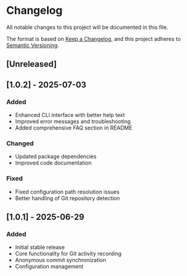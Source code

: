 # Changelog

All notable changes to this project will be documented in this file.

The format is based on [Keep a Changelog](https://keepachangelog.com/en/1.0.0/),
and this project adheres to [Semantic Versioning](https://semver.org/spec/v2.0.0.html).

## [Unreleased]

## [1.0.2] - 2025-07-03

### Added
- Enhanced CLI interface with better help text
- Improved error messages and troubleshooting
- Added comprehensive FAQ section in README

### Changed
- Updated package dependencies
- Improved code documentation

### Fixed
- Fixed configuration path resolution issues
- Better handling of Git repository detection

## [1.0.1] - 2025-06-29

### Added
- Initial stable release
- Core functionality for Git activity recording
- Anonymous commit synchronization
- Configuration management
